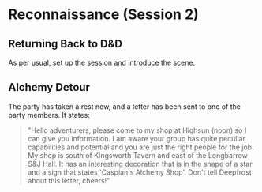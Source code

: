 # Reconnaissance (Session 2)
## Returning Back to D&D
As per usual, set up the session and introduce the scene.

## Alchemy Detour
The party has taken a rest now, and a letter has been sent to one of the party members. It states:
> "Hello adventurers, please come to my shop at Highsun (noon) so I can give you information. I am aware your group has quite peculiar capabilities and potential and you are just the right people for the job. My shop is south of Kingsworth Tavern and east of the Longbarrow S&J Hall. It has an interesting decoration that is in the shape of a star and a sign that states 'Caspian's Alchemy Shop'. Don't tell Deepfrost about this letter, cheers!"
